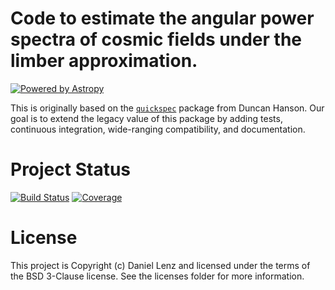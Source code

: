 # Code to estimate the angular power spectra of cosmic fields under the limber approximation.

[![Powered by Astropy](http://img.shields.io/badge/powered%20by-AstroPy-orange.svg?style=flat)](http://www.astropy.org)

This is originally based on the [`quickspec`](https://github.com/dhanson/quickspec) package from Duncan Hanson. Our goal is to extend the legacy value of this package by adding tests, continuous integration, wide-ranging compatibility, and documentation.


# Project Status

[![Build Status](https://travis-ci.org/daniellenz/quickspec.svg?branch=master)](https://travis-ci.org/daniellenz/quickspec)
[![Coverage](https://coveralls.io/repos/daniellenz/quickspec/badge.svg)](https://travis-ci.org/danielelenz/quickspec)

# License

This project is Copyright (c) Daniel Lenz and licensed under the terms of the
BSD 3-Clause license. See the licenses folder for more information.
